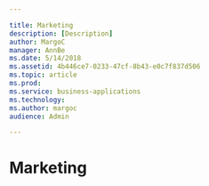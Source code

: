 ```yaml
---

title: Marketing
description: [Description]
author: MargoC
manager: AnnBe
ms.date: 5/14/2018
ms.assetid: 4b446ce7-0233-47cf-8b43-e0c7f837d506
ms.topic: article
ms.prod: 
ms.service: business-applications
ms.technology: 
ms.author: margoc
audience: Admin

---
```

Marketing
=========


